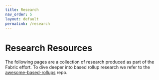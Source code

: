 ```yaml
---
title: Research
nav_order: 5
layout: default
permalink: /research
---
```


# Research Resources

The following pages are a collection of research produced as part of the Fabric effort. To dive deeper into based rollup research we refer to the [awesome-based-rollups](https://github.com/eth-fabric/awesome-based-rollups) repo.
